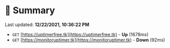 # 📖 Summary
Last updated: **12/22/2021, 10:36:22 PM**

- `GET` [https://uptimerfree.tk](https://uptimerfree.tk) - **Up** (1678ms)
- `GET` [https://monitoruptimer.tk](https://monitoruptimer.tk) - **Down** (92ms)
